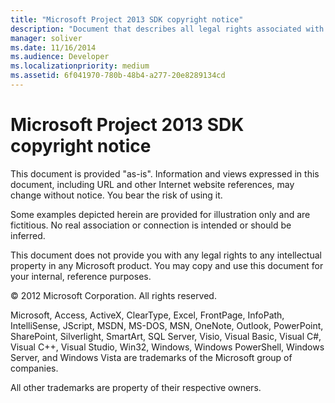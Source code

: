 ```yaml
---
title: "Microsoft Project 2013 SDK copyright notice"
description: "Document that describes all legal rights associated with the Microsoft Project 2013 SDK copyright notice."
manager: soliver
ms.date: 11/16/2014
ms.audience: Developer
ms.localizationpriority: medium
ms.assetid: 6f041970-780b-48b4-a277-20e8289134cd
---
```


# Microsoft Project 2013 SDK copyright notice

This document is provided "as-is". Information and views expressed in this document, including URL and other Internet website references, may change without notice. You bear the risk of using it. 
  
Some examples depicted herein are provided for illustration only and are fictitious. No real association or connection is intended or should be inferred.
  
This document does not provide you with any legal rights to any intellectual property in any Microsoft product. You may copy and use this document for your internal, reference purposes. 
  
© 2012 Microsoft Corporation. All rights reserved.
  
Microsoft, Access, ActiveX, ClearType, Excel, FrontPage, InfoPath, IntelliSense, JScript, MSDN, MS-DOS, MSN, OneNote, Outlook, PowerPoint, SharePoint, Silverlight, SmartArt, SQL Server, Visio, Visual Basic, Visual C#, Visual C++, Visual Studio, Win32, Windows, Windows PowerShell, Windows Server, and Windows Vista are trademarks of the Microsoft group of companies.
  
All other trademarks are property of their respective owners.
  

